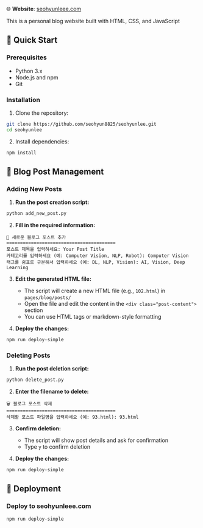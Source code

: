 🌐 **Website**: [seohyunleee.com](https://seohyunleee.com)

This is a personal blog website built with HTML, CSS, and JavaScript

## 🚀 Quick Start

### Prerequisites
- Python 3.x
- Node.js and npm
- Git

### Installation
1. Clone the repository:
```bash
git clone https://github.com/seohyun8825/seohyunlee.git
cd seohyunlee
```

2. Install dependencies:
```bash
npm install
```

## 📝 Blog Post Management

### Adding New Posts

1. **Run the post creation script:**
```bash
python add_new_post.py
```

2. **Fill in the required information:**
```
📝 새로운 블로그 포스트 추가
========================================
포스트 제목을 입력하세요: Your Post Title
카테고리를 입력하세요 (예: Computer Vision, NLP, Robot): Computer Vision
태그를 쉼표로 구분해서 입력하세요 (예: DL, NLP, Vision): AI, Vision, Deep Learning
```

3. **Edit the generated HTML file:**
   - The script will create a new HTML file (e.g., `102.html`) in `pages/blog/posts/`
   - Open the file and edit the content in the `<div class="post-content">` section
   - You can use HTML tags or markdown-style formatting

4. **Deploy the changes:**
```bash
npm run deploy-simple
```

### Deleting Posts

1. **Run the post deletion script:**
```bash
python delete_post.py
```

2. **Enter the filename to delete:**
```
🗑️ 블로그 포스트 삭제
========================================
삭제할 포스트 파일명을 입력하세요 (예: 93.html): 93.html
```

3. **Confirm deletion:**
   - The script will show post details and ask for confirmation
   - Type `y` to confirm deletion

4. **Deploy the changes:**
```bash
npm run deploy-simple
```

## 🚀 Deployment

### Deploy to seohyunleee.com
```bash
npm run deploy-simple
```